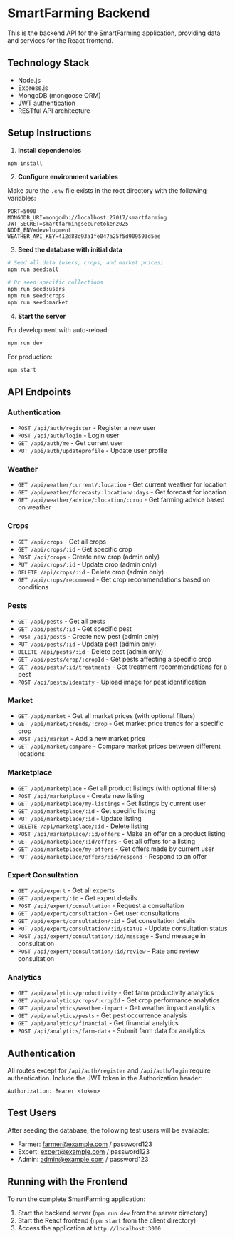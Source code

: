 # SmartFarming Backend

This is the backend API for the SmartFarming application, providing data and services for the React frontend.

## Technology Stack

- Node.js
- Express.js
- MongoDB (mongoose ORM)
- JWT authentication
- RESTful API architecture

## Setup Instructions

1. **Install dependencies**

```bash
npm install
```

2. **Configure environment variables**

Make sure the `.env` file exists in the root directory with the following variables:

```
PORT=5000
MONGODB_URI=mongodb://localhost:27017/smartfarming
JWT_SECRET=smartfarmingsecuretoken2025
NODE_ENV=development
WEATHER_API_KEY=412d88c93a1fe047a25f5d909593d5ee
```

3. **Seed the database with initial data**

```bash
# Seed all data (users, crops, and market prices)
npm run seed:all

# Or seed specific collections
npm run seed:users
npm run seed:crops
npm run seed:market
```

4. **Start the server**

For development with auto-reload:
```bash
npm run dev
```

For production:
```bash
npm start
```

## API Endpoints

### Authentication

- `POST /api/auth/register` - Register a new user
- `POST /api/auth/login` - Login user
- `GET /api/auth/me` - Get current user
- `PUT /api/auth/updateprofile` - Update user profile

### Weather

- `GET /api/weather/current/:location` - Get current weather for location
- `GET /api/weather/forecast/:location/:days` - Get forecast for location
- `GET /api/weather/advice/:location/:crop` - Get farming advice based on weather

### Crops

- `GET /api/crops` - Get all crops
- `GET /api/crops/:id` - Get specific crop
- `POST /api/crops` - Create new crop (admin only)
- `PUT /api/crops/:id` - Update crop (admin only)
- `DELETE /api/crops/:id` - Delete crop (admin only)
- `GET /api/crops/recommend` - Get crop recommendations based on conditions

### Pests

- `GET /api/pests` - Get all pests
- `GET /api/pests/:id` - Get specific pest
- `POST /api/pests` - Create new pest (admin only)
- `PUT /api/pests/:id` - Update pest (admin only)
- `DELETE /api/pests/:id` - Delete pest (admin only)
- `GET /api/pests/crop/:cropId` - Get pests affecting a specific crop
- `GET /api/pests/:id/treatments` - Get treatment recommendations for a pest
- `POST /api/pests/identify` - Upload image for pest identification

### Market

- `GET /api/market` - Get all market prices (with optional filters)
- `GET /api/market/trends/:crop` - Get market price trends for a specific crop
- `POST /api/market` - Add a new market price
- `GET /api/market/compare` - Compare market prices between different locations

### Marketplace

- `GET /api/marketplace` - Get all product listings (with optional filters)
- `POST /api/marketplace` - Create new listing
- `GET /api/marketplace/my-listings` - Get listings by current user
- `GET /api/marketplace/:id` - Get specific listing
- `PUT /api/marketplace/:id` - Update listing
- `DELETE /api/marketplace/:id` - Delete listing
- `POST /api/marketplace/:id/offers` - Make an offer on a product listing
- `GET /api/marketplace/:id/offers` - Get all offers for a listing
- `GET /api/marketplace/my-offers` - Get offers made by current user
- `PUT /api/marketplace/offers/:id/respond` - Respond to an offer

### Expert Consultation

- `GET /api/expert` - Get all experts
- `GET /api/expert/:id` - Get expert details
- `POST /api/expert/consultation` - Request a consultation
- `GET /api/expert/consultation` - Get user consultations
- `GET /api/expert/consultation/:id` - Get consultation details
- `PUT /api/expert/consultation/:id/status` - Update consultation status
- `POST /api/expert/consultation/:id/message` - Send message in consultation
- `POST /api/expert/consultation/:id/review` - Rate and review consultation

### Analytics

- `GET /api/analytics/productivity` - Get farm productivity analytics
- `GET /api/analytics/crops/:cropId` - Get crop performance analytics
- `GET /api/analytics/weather-impact` - Get weather impact analytics
- `GET /api/analytics/pests` - Get pest occurrence analysis
- `GET /api/analytics/financial` - Get financial analytics
- `POST /api/analytics/farm-data` - Submit farm data for analytics

## Authentication

All routes except for `/api/auth/register` and `/api/auth/login` require authentication. Include the JWT token in the Authorization header:

```
Authorization: Bearer <token>
```

## Test Users

After seeding the database, the following test users will be available:

- Farmer: farmer@example.com / password123
- Expert: expert@example.com / password123
- Admin: admin@example.com / password123

## Running with the Frontend

To run the complete SmartFarming application:

1. Start the backend server (`npm run dev` from the server directory)
2. Start the React frontend (`npm start` from the client directory)
3. Access the application at `http://localhost:3000`